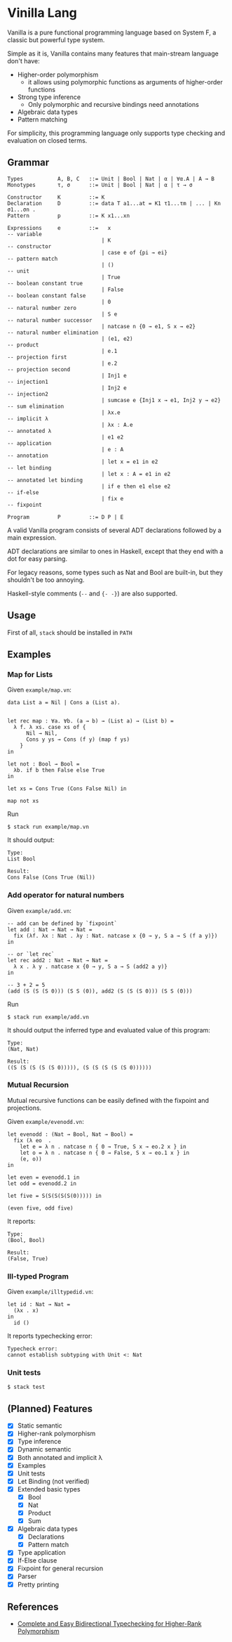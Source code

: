 # Vinilla Lang

Vanilla is a pure functional programming language based on System F, a classic but powerful type system.

Simple as it is, Vanilla contains many features that main-stream language don't have:

- Higher-order polymorphism
  - it allows using polymorphic functions as arguments of higher-order functions
- Strong type inference
  - Only polymorphic and recursive bindings need annotations
- Algebraic data types
- Pattern matching

For simplicity, this programming language only supports type checking and evaluation on closed terms.

## Grammar

```
Types           A, B, C   ::= Unit | Bool | Nat | α | ∀α.A | A → B
Monotypes       τ, σ      ::= Unit | Bool | Nat | α | τ → σ

Constructor     K         ::= K
Declaration     D         ::= data T a1...at = K1 τ1...τm | ... | Kn σ1...σn .
Pattern         p         ::= K x1...xn

Expressions     e         ::=   x                                     -- variable
                              | K                                     -- constructor
                              | case e of {pi → ei}                   -- pattern match
                              | ()                                    -- unit
                              | True                                  -- boolean constant true
                              | False                                 -- boolean constant false
                              | 0                                     -- natural number zero
                              | S e                                   -- natural number successor
                              | natcase n {0 → e1, S x → e2}          -- natural number elimination
                              | (e1, e2)                              -- product
                              | e.1                                   -- projection first
                              | e.2                                   -- projection second
                              | Inj1 e                                -- injection1
                              | Inj2 e                                -- injection2
                              | sumcase e {Inj1 x → e1, Inj2 y → e2}  -- sum elimination
                              | λx.e                                  -- implicit λ
                              | λx : A.e                              -- annotated λ
                              | e1 e2                                 -- application
                              | e : A                                 -- annotation
                              | let x = e1 in e2                      -- let binding
                              | let x : A = e1 in e2                  -- annotated let binding
                              | if e then e1 else e2                  -- if-else
                              | fix e                                 -- fixpoint

Program         P         ::= D P | E
```

A valid Vanilla program consists of several ADT declarations followed by a main expression.

ADT declarations are similar to ones in Haskell, except that they end with a dot for easy parsing.

For legacy reasons, some types such as Nat and Bool are built-in, but they shouldn't be too annoying.

Haskell-style comments (`--` and `{- -}`) are also supported.

## Usage

First of all, `stack` should be installed in `PATH`

## Examples

### Map for Lists

Given `example/map.vn`:

```
data List a = Nil | Cons a (List a).


let rec map : ∀a. ∀b. (a → b) → (List a) → (List b) =
  λ f. λ xs. case xs of {
      Nil → Nil,
      Cons y ys → Cons (f y) (map f ys)
    }
in

let not : Bool → Bool =
  λb. if b then False else True
in

let xs = Cons True (Cons False Nil) in

map not xs
```

Run

```
$ stack run example/map.vn
```

It should output:

```
Type:
List Bool

Result:
Cons False (Cons True (Nil))
```

### Add operator for natural numbers

Given `example/add.vn`:

```
-- add can be defined by `fixpoint`
let add : Nat → Nat → Nat =
  fix (λf. λx : Nat . λy : Nat. natcase x {0 → y, S a → S (f a y)})
in

-- or `let rec`
let rec add2 : Nat → Nat → Nat =
  λ x . λ y . natcase x {0 → y, S a → S (add2 a y)}
in

-- 3 + 2 = 5
(add (S (S (S 0))) (S S (0)), add2 (S (S (S 0))) (S S (0)))
```

Run

```
$ stack run example/add.vn
```

It should output the inferred type and evaluated value of this program:

```
Type:
(Nat, Nat)

Result:
((S (S (S (S (S 0))))), (S (S (S (S (S 0))))))
```

### Mutual Recursion

Mutual recursive functions can be easily defined with the fixpoint and projections.

Given `example/evenodd.vn`:

```
let evenodd : (Nat → Bool, Nat → Bool) =
  fix (λ eo  .
    let e = λ n . natcase n { 0 → True, S x → eo.2 x } in
    let o = λ n . natcase n { 0 → False, S x → eo.1 x } in
    (e, o))
in

let even = evenodd.1 in
let odd = evenodd.2 in

let five = S(S(S(S(S(0))))) in

(even five, odd five)
```

It reports:

```
Type:
(Bool, Bool)

Result:
(False, True)
```

### Ill-typed Program

Given `example/illtypedid.vn`:

```
let id : Nat → Nat =
  (λx . x)
in
  id ()
```

It reports typechecking error:

```
Typecheck error:
cannot establish subtyping with Unit <: Nat
```

### Unit tests

`$ stack test`

## (Planned) Features

- [x] Static semantic
- [x] Higher-rank polymorphism
- [x] Type inference
- [x] Dynamic semantic
- [x] Both annotated and implicit λ
- [x] Examples
- [x] Unit tests
- [x] Let Binding (not verified)
- [x] Extended basic types
  - [x] Bool
  - [x] Nat
  - [x] Product
  - [x] Sum
- [x] Algebraic data types
  - [x] Declarations
  - [x] Pattern match
- [x] Type application
- [x] If-Else clause
- [x] Fixpoint for general recursion
- [x] Parser
- [x] Pretty printing

## References

- [Complete and Easy Bidirectional Typechecking for Higher-Rank Polymorphism](https://arxiv.org/abs/1306.6032)

